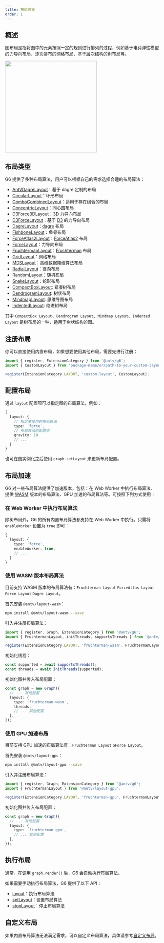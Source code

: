 ```yaml
---
title: 布局总览
order: 1
---
```


## 概述

图布局是指将图中的元素按照一定的规则进行排列的过程，例如基于电荷弹性模型的力导向布局、逐次排布的网格布局、基于层次结构的树布局等。

<image width="300" src="https://mdn.alipayobjects.com/huamei_qa8qxu/afts/img/A*WIhlToluHaEAAAAAAAAAAAAADmJ7AQ/original" />

## 布局类型

G6 提供了多种布局算法，用户可以根据自己的需求选择合适的布局算法：

- [AntVDagreLayout](/manual/layout/build-in/antv-dagre-layout)：基于 dagre 定制的布局
- [CircularLayout](/manual/layout/build-in/circular-layout)：环形布局
- [ComboCombinedLayout](/manual/layout/build-in/combo-combined-layout)：适用于存在组合的布局
- [ConcentricLayout](/manual/layout/build-in/concentric-layout)：同心圆布局
- [D3Force3DLayout](/manual/layout/build-in/d3-force3-d-layout)：[3D 力导向](https://github.com/vasturiano/d3-force-3d)布局
- [D3ForceLayout](/manual/layout/build-in/d3-force-layout)：基于 [D3](https://d3js.org/d3-force) 的力导向布局
- [DagreLayout](/manual/layout/build-in/dagre-layout)：[dagre](https://github.com/dagrejs/dagre) 布局
- [FishboneLayout](/manual/layout/build-in/fishbone-layout)：鱼骨布局
- [ForceAtlas2Layout](/manual/layout/build-in/force-atlas2-layout)：[ForceAtlas2](https://journals.plos.org/plosone/article?id=10.1371/journal.pone.0098679) 布局
- [ForceLayout](/manual/layout/build-in/force-layout)：力导向布局
- [FruchtermanLayout](/manual/layout/build-in/fruchterman-layout)：[Fruchterman](https://www.sciencedirect.com/topics/computer-science/reingold-layout) 布局
- [GridLayout](/manual/layout/build-in/grid-layout)：网格布局
- [MDSLayout](/manual/layout/build-in/mds-layout)：高维数据降维算法布局
- [RadialLayout](/manual/layout/build-in/radial-layout)：径向布局
- [RandomLayout](/manual/layout/build-in/random-layout)：随机布局
- [SnakeLayout](/manual/layout/build-in/snake-layout)：蛇形布局
- [CompactBoxLayout](/manual/layout/build-in/compact-box-layout): 紧凑树布局
- [DendrogramLayout](/manual/layout/build-in/dendrogram-layout): 树状布局
- [MindmapLayout](/manual/layout/build-in/mindmap-layout): 思维导图布局
- [IndentedLayout](/manual/layout/build-in/indented-layout): 缩进树布局

其中 `CompactBox Layout`、`Dendrogram Layout`、`Mindmap Layout`、`Indented Layout` 是树布局的一种，适用于树状结构的图。

## 注册布局

你可以直接使用内置布局，如果想要使用其他布局，需要先进行注册：

```typescript
import { register, ExtensionCategory } from '@antv/g6';
import { CustomLayout } from 'package-name/or/path-to-your-custom-layout';

register(ExtensionCategory.LAYOUT, 'custom-layout', CustomLayout);
```

## 配置布局

通过 `layout` 配置项可以指定图的布局算法，例如：

```typescript
{
  layout: {
    // 指定要使用的布局算法
    type: 'force',
    // 布局算法的配置项
    gravity: 10
    // ...
  }
}
```

也可在图实例化之后使用 `graph.setLayout` 来更新布局配置。

## 布局加速

G6 对一些布局算法提供了加速版本，包括：在 Web Worker 中执行布局算法、提供 [WASM](https://webassembly.org/) 版本的布局算法、GPU 加速的布局算法等。可按照下列方式使用：

### 在 Web Worker 中执行布局算法

除树布局外，G6 的所有内置布局算法都支持在 Web Worker 中执行。只需将 `enableWorker` 设置为 `true` 即可：

```typescript
{
  layout: {
    type: 'force',
    enableWorker: true,
    // ...
  }
}
```

### 使用 WASM 版本布局算法

目前支持 WASM 版本的布局算法有：`Fruchterman Layout` `ForceAtlas Layout` `Force Layout` `Dagre Layout`。

首先安装 `@antv/layout-wasm`：

```bash
npm install @antv/layout-wasm --save
```

引入并注册布局算法：

```typescript
import { register, Graph, ExtensionCategory } from '@antv/g6';
import { FruchtermanLayout, initThreads, supportsThreads } from '@antv/layout-wasm';

register(ExtensionCategory.LAYOUT, 'fruchterman-wasm', FruchtermanLayout);
```

初始化线程：

```typescript
const supported = await supportsThreads();
const threads = await initThreads(supported);
```

初始化图并传入布局配置：

```typescript
const graph = new Graph({
  // ... 其他配置
  layout: {
    type: 'fruchterman-wasm',
    threads,
    // ... 其他配置
  },
});
```

### 使用 GPU 加速布局

目前支持 GPU 加速的布局算法有：`Fruchterman Layout` `GForce Layout`。

首先安装 `@antv/layout-gpu`：

```bash
npm install @antv/layout-gpu --save
```

引入并注册布局算法：

```typescript
import { register, Graph, ExtensionCategory } from '@antv/g6';
import { FruchtermanLayout } from '@antv/layout-gpu';

register(ExtensionCategory.LAYOUT, 'fruchterman-gpu', FruchtermanLayout);
```

初始化图并传入布局配置：

```typescript
const graph = new Graph({
  // ... 其他配置
  layout: {
    type: 'fruchterman-gpu',
    // ... 其他配置
  },
});
```

## 执行布局

通常，在调用 `graph.render()` 后，G6 会自动执行布局算法。

如果需要手动执行布局算法，G6 提供了以下 API：

- [layout](/api/layout#graphlayoutlayoutoptions)：执行布局算法
- [setLayout](/api/layout#graphsetlayoutlayout)：设置布局算法
- [stopLayout](/api/layout#graphstoplayout)：停止布局算法

## 自定义布局

如果内置布局算法无法满足需求，可以自定义布局算法，具体请参考[自定义布局](/manual/custom-extension/layout)。
